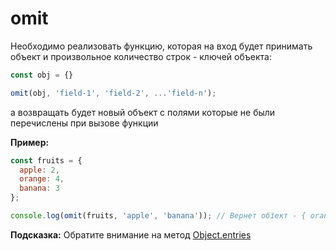 # omit

Необходимо реализовать функцию, которая на вход будет принимать объект и произвольное
количество строк - ключей объекта:

```javascript
const obj = {}

omit(obj, 'field-1', 'field-2', ...'field-n');
```

а возвращать будет новый объект с полями которые не были перечислены при вызове функции

**Пример:**

```javascript
const fruits = {
  apple: 2,
  orange: 4,
  banana: 3
};

console.log(omit(fruits, 'apple', 'banana')); // Вернет обїект - { orange: 4 }
```

**Подсказка:** Обратите внимание на метод [Object.entries](https://learn.javascript.ru/keys-values-entries) 
